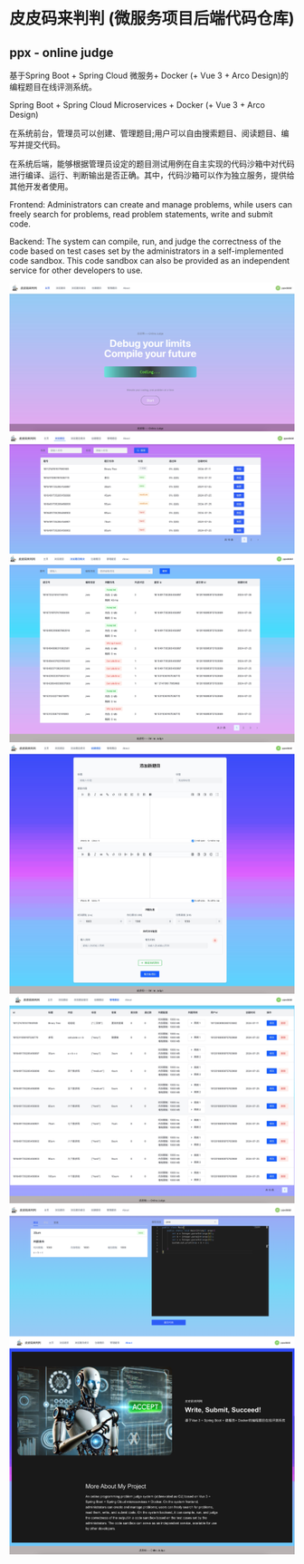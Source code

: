 # 皮皮码来判判 (微服务项目后端代码仓库)
## ppx - online judge

基于Spring Boot + Spring Cloud 微服务+ Docker (+ Vue 3 + Arco Design)的编程题目在线评测系统。

Spring Boot + Spring Cloud Microservices + Docker (+ Vue 3 + Arco Design)

在系统前台，管理员可以创建、管理题目;用户可以自由搜索题目、阅读题目、编写并提交代码。

在系统后端，能够根据管理员设定的题目测试用例在自主实现的代码沙箱中对代码进行编译、运行、判断输出是否正确。其中，代码沙箱可以作为独立服务，提供给其他开发者使用。

Frontend: Administrators can create and manage problems, while users can freely search for problems, read problem statements, write and submit code.

Backend: The system can compile, run, and judge the correctness of the code based on test cases set by the administrators in a self-implemented code sandbox. This code sandbox can also be provided as an independent service for other developers to use.

![主页图片](https://github.com/pipixiangz/ppxoj-frontend/blob/main/imgs/mainPage.jpg)
![浏览题目](https://github.com/pipixiangz/ppxoj-frontend/blob/main/imgs/questionView.jpg)
![浏览提交题目](https://github.com/pipixiangz/ppxoj-frontend/blob/main/imgs/questionSubmitView.jpg)
![创建题目](https://github.com/pipixiangz/ppxoj-frontend/blob/main/imgs/createQuestionView.jpg)
![管理题目](https://github.com/pipixiangz/ppxoj-frontend/blob/main/imgs/manageQuestionView.jpg)
![做题页面](https://github.com/pipixiangz/ppxoj-frontend/blob/main/imgs/doQuestionView.png)
![关于](https://github.com/pipixiangz/ppxoj-frontend/blob/main/imgs/about.png)
